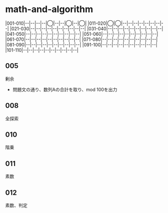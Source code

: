 # math-and-algorithm

|001-010|--|--|--|--|◯|--|--|◯|--|◯|
|011-020|◯|◯|--|--|--|--|--|--|--|--|
|021-030|--|--|--|--|--|--|--|--|--|--|
|031-040|--|--|--|--|--|--|--|--|--|--|
|041-050|--|--|--|--|--|--|--|--|--|--|
|051-060|--|--|--|--|--|--|--|--|--|--|
|061-070|--|--|--|--|--|--|--|--|--|--|
|071-080|--|--|--|--|--|--|--|--|--|--|
|081-090|--|--|--|--|--|--|--|--|--|--|
|091-100|--|--|--|--|--|--|--|--|--|--|
|101-110|--|--|--|--|--|--|--|--|--|--|

## 005

剰余

- 問題文の通り、数列Aの合計を取り、mod 100を出力

## 008

全探索

## 010

階乗

## 011

素数

## 012

素数、判定
